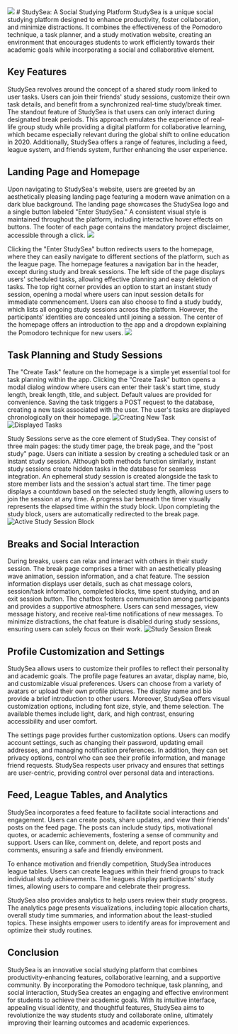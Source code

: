 <img src="https://github.com/NourAshoush/studysea.live/blob/main/images/image11.png">
# StudySea: A Social Studying Platform
StudySea is a unique social studying platform designed to enhance productivity, foster collaboration, and minimize distractions. It combines the effectiveness of the Pomodoro technique, a task planner, and a study motivation website, creating an environment that encourages students to work efficiently towards their academic goals while incorporating a social and collaborative element.

## Key Features
StudySea revolves around the concept of a shared study room linked to user tasks. Users can join their friends' study sessions, customize their own task details, and benefit from a synchronized real-time study/break timer. The standout feature of StudySea is that users can only interact during designated break periods. This approach emulates the experience of real-life group study while providing a digital platform for collaborative learning, which became especially relevant during the global shift to online education in 2020. Additionally, StudySea offers a range of features, including a feed, league system, and friends system, further enhancing the user experience.

## Landing Page and Homepage
Upon navigating to StudySea's website, users are greeted by an aesthetically pleasing landing page featuring a modern wave animation on a dark blue background. The landing page showcases the StudySea logo and a single button labeled "Enter StudySea." A consistent visual style is maintained throughout the platform, including interactive hover effects on buttons. The footer of each page contains the mandatory project disclaimer, accessible through a click.
<img src="https://github.com/NourAshoush/studysea.live/blob/main/images/image1.png">

Clicking the "Enter StudySea" button redirects users to the homepage, where they can easily navigate to different sections of the platform, such as the league page. The homepage features a navigation bar in the header, except during study and break sessions. The left side of the page displays users' scheduled tasks, allowing effective planning and easy deletion of tasks. The top right corner provides an option to start an instant study session, opening a modal where users can input session details for immediate commencement. Users can also choose to find a study buddy, which lists all ongoing study sessions across the platform. However, the participants' identities are concealed until joining a session. The center of the homepage offers an introduction to the app and a dropdown explaining the Pomodoro technique for new users.
<img src="https://github.com/NourAshoush/studysea.live/blob/main/images/image5.png">

## Task Planning and Study Sessions
The "Create Task" feature on the homepage is a simple yet essential tool for task planning within the app. Clicking the "Create Task" button opens a modal dialog window where users can enter their task's start time, study length, break length, title, and subject. Default values are provided for convenience. Saving the task triggers a POST request to the database, creating a new task associated with the user. The user's tasks are displayed chronologically on their homepage.
![Creating New Task](https://github.com/NourAshoush/studysea.live/blob/main/images/image9.png)
![Displayed Tasks](https://github.com/NourAshoush/studysea.live/blob/main/images/image14.png)


Study Sessions serve as the core element of StudySea. They consist of three main pages: the study timer page, the break page, and the "post study" page. Users can initiate a session by creating a scheduled task or an instant study session. Although both methods function similarly, instant study sessions create hidden tasks in the database for seamless integration. An ephemeral study session is created alongside the task to store member lists and the session's actual start time. The timer page displays a countdown based on the selected study length, allowing users to join the session at any time. A progress bar beneath the timer visually represents the elapsed time within the study block. Upon completing the study block, users are automatically redirected to the break page.
![Active Study Session Block](https://github.com/NourAshoush/studysea.live/blob/main/images/image10.png)

## Breaks and Social Interaction
During breaks, users can relax and interact with others in their study session. The break page comprises a timer with an aesthetically pleasing wave animation, session information, and a chat feature. The session information displays user details, such as chat message colors, session/task information, completed blocks, time spent studying, and an exit session button. The chatbox fosters communication among participants and provides a supportive atmosphere. Users can send messages, view message history, and receive real-time notifications of new messages. To minimize distractions, the chat feature is disabled during study sessions, ensuring users can solely focus on their work.
![Study Session Break](https://github.com/NourAshoush/studysea.live/blob/main/images/image8.png)

## Profile Customization and Settings
StudySea allows users to customize their profiles to reflect their personality and academic goals. The profile page features an avatar, display name, bio, and customizable visual preferences. Users can choose from a variety of avatars or upload their own profile pictures. The display name and bio provide a brief introduction to other users. Moreover, StudySea offers visual customization options, including font size, style, and theme selection. The available themes include light, dark, and high contrast, ensuring accessibility and user comfort.

The settings page provides further customization options. Users can modify account settings, such as changing their password, updating email addresses, and managing notification preferences. In addition, they can set privacy options, control who can see their profile information, and manage friend requests. StudySea respects user privacy and ensures that settings are user-centric, providing control over personal data and interactions.

## Feed, League Tables, and Analytics
StudySea incorporates a feed feature to facilitate social interactions and engagement. Users can create posts, share updates, and view their friends' posts on the feed page. The posts can include study tips, motivational quotes, or academic achievements, fostering a sense of community and support. Users can like, comment on, delete, and report posts and comments, ensuring a safe and friendly environment.

To enhance motivation and friendly competition, StudySea introduces league tables. Users can create leagues within their friend groups to track individual study achievements. The leagues display participants' study times, allowing users to compare and celebrate their progress.

StudySea also provides analytics to help users review their study progress. The analytics page presents visualizations, including topic allocation charts, overall study time summaries, and information about the least-studied topics. These insights empower users to identify areas for improvement and optimize their study routines.

## Conclusion
StudySea is an innovative social studying platform that combines productivity-enhancing features, collaborative learning, and a supportive community. By incorporating the Pomodoro technique, task planning, and social interaction, StudySea creates an engaging and effective environment for students to achieve their academic goals. With its intuitive interface, appealing visual identity, and thoughtful features, StudySea aims to revolutionize the way students study and collaborate online, ultimately improving their learning outcomes and academic experiences.
